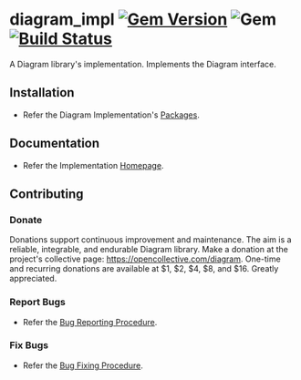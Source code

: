 # diagram_impl [![Gem Version](https://badge.fury.io/rb/diagram_impl.svg)](https://badge.fury.io/rb/diagram_impl) ![Gem](https://img.shields.io/gem/dt/diagram_impl) [![Build Status](https://travis-ci.com/Diligent-Software-LLC/diagram_impl.svg?branch=master)](https://travis-ci.com/Diligent-Software-LLC/diagram_impl)

A Diagram library's implementation. Implements the Diagram interface.

## Installation

- Refer the Diagram Implementation's 
[Packages](https://docs.diligentsoftware.org/diagram-1/packages#implementation).

## Documentation

- Refer the Implementation 
[Homepage](https://docs.diligentsoftware.org/diagram-1/implementation).

## Contributing

### Donate

Donations support continuous improvement and maintenance. The aim is a
 reliable, integrable, and endurable Diagram library. Make a donation at the 
project's collective page: https://opencollective.com/diagram. One-time and 
recurring donations are available at $1, $2, $4, $8, and $16. Greatly 
appreciated.

### Report Bugs

- Refer the 
[Bug Reporting Procedure](https://github.com/Diligent-Software-LLC/diagram_impl/issues/1).

### Fix Bugs

- Refer the 
[Bug Fixing Procedure](https://github.com/Diligent-Software-LLC/diagram_impl/issues/2).
